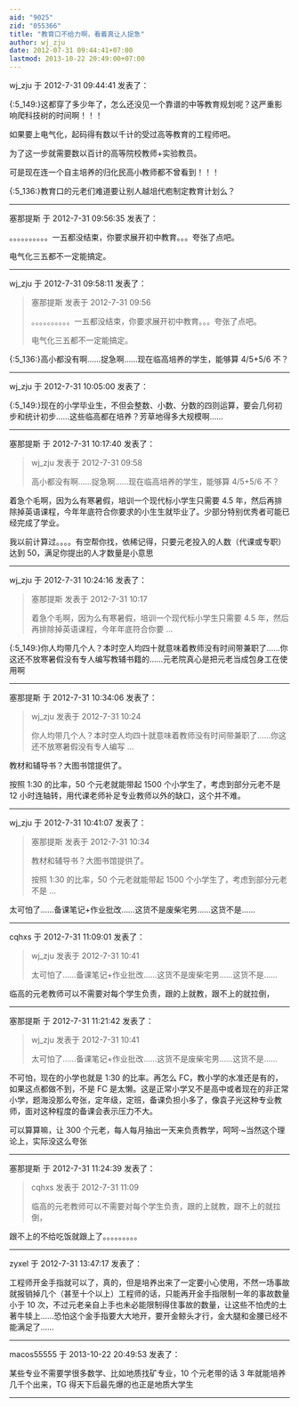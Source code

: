```yaml
---
aid: "9025"
zid: "055366"
title: "教育口不给力啊，看着真让人捉急"
author: wj_zju
date: 2012-07-31 09:44:41+07:00
lastmod: 2013-10-22 20:49:00+07:00
---
```


wj_zju 于 2012-7-31 09:44:41 发表了：

{:5_149:}这都穿了多少年了，怎么还没见一个靠谱的中等教育规划呢？这严重影响爬科技树的时间啊！！！

如果要上电气化，起码得有数以千计的受过高等教育的工程师吧。

为了这一步就需要数以百计的高等院校教师+实验教员。

可是现在连一个自主培养的归化民高小教师都不曾看到！！！

{:5_136:}教育口的元老们难道要让别人越俎代庖制定教育计划么？

---

塞那提斯 于 2012-7-31 09:56:35 发表了：

。。。。。。。。。。一五都没结束，你要求展开初中教育。。。夸张了点吧。

电气化三五都不一定能搞定。

---

wj_zju 于 2012-7-31 09:58:11 发表了：

> 塞那提斯 发表于 2012-7-31 09:56
>
> 。。。。。。。。。。一五都没结束，你要求展开初中教育。。。夸张了点吧。
>
> 电气化三五都不一定能搞定。

{:5_136:}高小都没有啊……捉急啊……现在临高培养的学生，能够算 4/5+5/6 不？

---

wj_zju 于 2012-7-31 10:05:00 发表了：

{:5_149:}现在的小学毕业生，不但会整数、小数、分数的四则运算，要会几何初步和统计初步……这些临高都在培养？芳草地得多大规模啊……

---

塞那提斯 于 2012-7-31 10:17:40 发表了：

> wj_zju 发表于 2012-7-31 09:58
>
> 高小都没有啊……捉急啊……现在临高培养的学生，能够算 4/5+5/6 不？

着急个毛啊，因为么有寒暑假，培训一个现代标小学生只需要 4.5 年，然后再排除掉英语课程，今年年底符合你要求的小生生就毕业了。少部分特别优秀者可能已经完成了学业。

我以前计算过。。。。有空帮你找，依稀记得，只要元老投入的人数（代课或专职）达到 50，满足你提出的人才数量是小意思

---

wj_zju 于 2012-7-31 10:24:16 发表了：

> 塞那提斯 发表于 2012-7-31 10:17
>
> 着急个毛啊，因为么有寒暑假，培训一个现代标小学生只需要 4.5 年，然后再排除掉英语课程，今年年底符合你要 ...

{:5_149:}你人均带几个人？本时空人均四十就意味着教师没有时间带兼职了……你这还不放寒暑假没有专人编写教辅书籍的……元老院真心是把元老当成包身工在使用啊

---

塞那提斯 于 2012-7-31 10:34:06 发表了：

> wj_zju 发表于 2012-7-31 10:24
>
> 你人均带几个人？本时空人均四十就意味着教师没有时间带兼职了……你这还不放寒暑假没有专人编写 ...

教材和辅导书？大图书馆提供了。

按照 1:30 的比率，50 个元老就能带起 1500 个小学生了，考虑到部分元老不是 12 小时连轴转，用代课老师补足专业教师以外的缺口，这个并不难。

---

wj_zju 于 2012-7-31 10:41:07 发表了：

> 塞那提斯 发表于 2012-7-31 10:34
>
> 教材和辅导书？大图书馆提供了。
>
> 按照 1:30 的比率，50 个元老就能带起 1500 个小学生了，考虑到部分元老不是 ...

太可怕了……备课笔记+作业批改……这货不是废柴宅男……这货不是……

---

cqhxs 于 2012-7-31 11:09:01 发表了：

> wj_zju 发表于 2012-7-31 10:41
>
> 太可怕了……备课笔记+作业批改……这货不是废柴宅男……这货不是……

临高的元老教师可以不需要对每个学生负责，跟的上就教，跟不上的就拉倒，

---

塞那提斯 于 2012-7-31 11:21:42 发表了：

> wj_zju 发表于 2012-7-31 10:41
>
> 太可怕了……备课笔记+作业批改……这货不是废柴宅男……这货不是……

不可怕，现在的小学也就是 1:30 的比率。再怎么 FC，教小学的水准还是有的，如果这点都做不到，不是 FC 是太懒。这是正常小学又不是高中或者现在的非正常小学，题海没那么夸张，定年级，定班，备课负担小多了，像袁子光这种专业教师，面对这种程度的备课会表示压力不大。

可以算算嘛，让 300 个元老，每人每月抽出一天来负责教学，呵呵·~当然这个理论上，实际没这么夸张

---

塞那提斯 于 2012-7-31 11:24:39 发表了：

> cqhxs 发表于 2012-7-31 11:09
>
> 临高的元老教师可以不需要对每个学生负责，跟的上就教，跟不上的就拉倒，

跟不上的不给吃饭就跟上了。。。。。。。。。

---

zyxel 于 2012-7-31 13:47:17 发表了：

工程师开金手指就可以了，真的，但是培养出来了一定要小心使用，不然一场事故就报销掉几个（甚至十个以上）工程师的话，只能再开金手指限制一年的事故数量小于 10 次，不过元老亲自上手也未必能限制得住事故的数量，让这些不怕虎的土著牛犊上……恐怕这个金手指要大大地开，要开金鲸头才行，金大腿和金腰已经不能满足了……

---

macos55555 于 2013-10-22 20:49:53 发表了：

某些专业不需要学很多数学、比如地质找矿专业，10 个元老带的话 3 年就能培养几千个出来，TG 得天下后最先爆的也正是地质大学生

---

